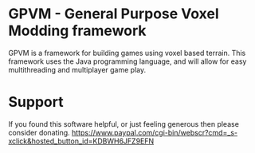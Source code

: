 GPVM - General Purpose Voxel Modding framework
====
GPVM is a framework for building games using voxel based terrain.  This framework
uses the Java programming language, and will allow for easy multithreading and 
multiplayer game play.

Support
====
If you found this software helpful, or just feeling generous then please
consider donating. https://www.paypal.com/cgi-bin/webscr?cmd=_s-xclick&hosted_button_id=KDBWH6JFZ9EFN